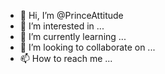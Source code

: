 - 👋 Hi, I’m @PrinceAttitude
- 👀 I’m interested in ...
- 🌱 I’m currently learning ...
- 💞️ I’m looking to collaborate on ...
- 📫 How to reach me ...

<!---
PrinceAttitude/PrinceAttitude is a ✨ special ✨ repository because its `README.md` (this file) appears on your GitHub profile.
You can click the Preview link to take a look at your changes.
--->
